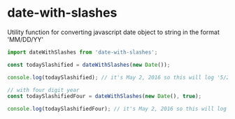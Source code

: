 # date-with-slashes
Utility function for converting javascript date object to string in the format 'MM/DD/YY'

```js
import dateWithSlashes from 'date-with-slashes';

const todaySlashified = dateWithSlashes(new Date());

console.log(todaySlashified); // it's May 2, 2016 so this will log '5/2/16'

// with four digit year
const todaySlashifiedFour = dateWithSlashes(new Date(), true);

console.log(todaySlashifiedFour); // it's May 2, 2016 so this will log '5/2/2016'

```
